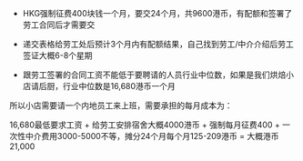 - HKG强制征费400块钱一个月，要交24个月，共9600港币，有配额和签署了劳工合同后才需要交

- 递交表格给劳工处后预计3个月内有配额结果，自己找到劳工/中介介绍后劳工签证大概6-8个星期

- 跟劳工签署的合同工资不能低于要聘请的人员行业中位数，如果是我们烘焙小店请后厨，行业中位数是16,680港币一个月

所以小店需要请一个内地员工来上班，需要承担的每月成本为：

16,680最低要求工资 + 给劳工安排宿舍大概4000港币 + 强制每月征费400 + 一次性中介费用3000-5000不等，摊分24个月每个月125-209港币 = 大概港币21,000
